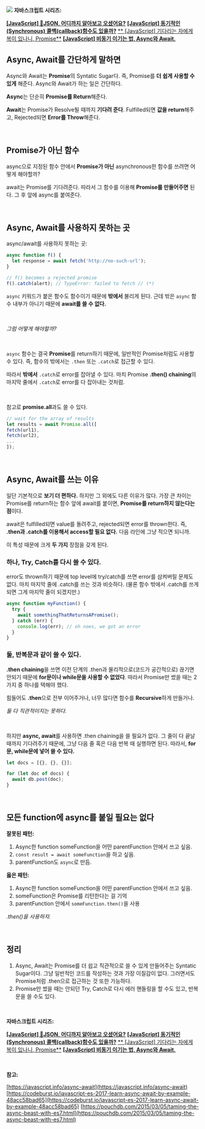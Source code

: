 ![](https://velog.velcdn.com/images/djk01281/post/30805e18-ccfb-4466-8c0d-07ecf6224224/image.gif) 
**자바스크립트 시리즈:**

[**[JavaScript] 🛒JSON, 어디까지 알아보고 오셨어요?**](https://velog.io/@djk01281/JSON-어디까지-알아보고-오셨어요-ptpanx2n)
[**[JavaScript] 동기적인(Synchronous) 콜백(callback)함수도 있을까?**](https://velog.io/@djk01281/Synchronous한-콜백함수도-있을까)
[** [JavaScript] 기다리는 자에게 복이 있나니, Promise**](https://velog.io/@djk01281/Promise-뭘-약속한다는-거야)
[**[JavaScript] 비동기 이기는 법, Async와 Await.**](https://velog.io/@djk01281/JavaScript-Async와-Await)


## Async, Await를 간단하게 말하면

Async와 Await는 **Promise**의 Syntatic Sugar다. 즉, Promise를 **더 쉽게 사용할 수 있게** 해준다. Async와 Await가 하는 일은 간단하다. 

**Async**는 단순히 **Promise를 Return**해준다. 

**Await**는 Promise가 Resolve될 때까지 **기다려 준다**. Fulfilled되면 **값을 return**해주고, Rejected되면 **Error를 Throw**해준다.  

<br>

## Promise가 아닌 함수

async으로 지정된 함수 안에서 **Promise가 아닌** asynchronous한 함수를 쓰려면 어떻게 해야할까? 

await는 Promise를 기다려준다. 따라서 그 함수를 이용해 **Promise를 만들어주면** 된다. 그 후 앞에 async를 붙여준다.

<br>

## Async, Await를 사용하지 못하는 곳

async/await를 사용하지 못하는 곳:

```jsx
async function f() {
  let response = await fetch('http://no-such-url');
}

// f() becomes a rejected promise
f().catch(alert); // TypeError: failed to fetch // (*)
```

`async` 키워드가 붙은 함수도 함수이기 때문에 **밖에서** 불리게 된다. 근데 밖은 `async` 함수 내부가 아니기 때문에 **await를 쓸 수 없다.**

<br>

*그럼 어떻게 해야할까?*

<br>

`async` 함수는 결국 **Promise**를 return하기 때문에, 일반적인 Promise처럼도 사용할 수 있다. 즉, 함수의 밖에서는 `.then` 또는 `.catch`로 접근할 수 있다.

따라서 **밖에서** `.catch`로 error를 잡아낼 수 있다. 마치 Promise **.then() chaining**의 마지막 줄에서 `.catch`로 error를 다 잡아내는 것처럼.

<br>

참고로 **promise.all**과도 쓸 수 있다.

```jsx
// wait for the array of results
let results = await Promise.all([
fetch(url1),
fetch(url2),
...
]);
```

<br>

## Async, Await를 쓰는 이유
일단 기본적으로 **보기 더 편하다.** 하지만 그 외에도 다른 이유가 많다.
가장 큰 차이는 Promise를 return하는 함수 앞에 await를 붙이면, **Promise를 return하지 않는다는 점**이다. 

await은 fulfilled되면 value를 돌려주고, rejected되면 error를 thrown한다. 즉, **.then과 .catch를 이용해서 access할 필요 없다.** 다음 라인에 그냥 적으면 되니까. 

이 특성 때문에 크게 **두 가지** 장점을 갖게 된다.

### 하나, Try, Catch를 다시 쓸 수 있다.

error도 thrown하기 때문에 top level에 try/catch를 쓰면 error를 삼켜버릴 문제도 없다. 마치 마지막 줄에 .catch를 쓰는 것과 비슷하다. (물론 함수 밖에서 .catch를 쓰게 되면 그게 마지막 줄이 되겠지만.)

```jsx
async function myFunction() {
  try {
    await somethingThatReturnsAPromise();
  } catch (err) { 
    console.log(err); // oh noes, we got an error
  }
}
```

### 둘, 반복문과 같이 쓸 수 있다.

**.then chaining**을 쓰면 이전 단계의 .then과 물리적으로(코드가 공간적으로) 끊기면 안되기 때문에 **for문이나 while문을 사용할 수 없었다**. 따라서 Promise만 썼을 때는 2가지 중 하나를 택해야 했다.

힘들어도 **.then**으로 전부 이어주거나, 너무 많다면 함수를 **Recursive**하게 만들거나.

*둘 다 직관적이지는 못하다.*

<br>

하지만 **async, await**를 사용하면 .then chaining을 쓸 필요가 없다. 그 줄이 다 끝날 때까지 기다려주기 때문에, 그냥 다음 줄 혹은 다음 반복 때 실행하면 된다. 따라서, **for문, while문에 넣어 쓸 수 있다.**

```jsx
let docs = [{}, {}, {}];

for (let doc of docs) {
  await db.post(doc);
}
```

<br>

## 모든 function에 async를 붙일 필요는 없다

**잘못된 패턴:** 

1. Async한 function someFunction을 어떤  parentFunction 안에서 쓰고 싶음. 
2. `const result = await someFunction`을 하고 싶음. 
3. parentFunction도 `async`로 만듬.

**옳은 패턴:**

1. Async한 function someFunction을 어떤  parentFunction 안에서 쓰고 싶음. 
2. someFunction은 Promise를 리턴한다는 걸 기억
3. parentFunction 안에서 `someFunction.then()`을 사용

*.then()을 사용하자.* 

<br>

## 정리

1. Async, Await는 Promise를 더 쉽고 직관적으로 쓸 수 있게 만들어주는 Syntatic Sugar이다. 그냥 일반적인 코드를 작성하는 것과 가장 이질감이 없다. 그러면서도 Promise처럼 .then으로 접근하는 것 또한 가능하다. 
2. Promise만 썼을 때는 안되던 Try, Catch로 다시 에러 핸들링을 할 수도 있고, 반복문을 쓸 수도 있다.


<br>

**자바스크립트 시리즈:**

[**[JavaScript] 🛒JSON, 어디까지 알아보고 오셨어요?**](https://velog.io/@djk01281/JSON-어디까지-알아보고-오셨어요-ptpanx2n)
[**[JavaScript] 동기적인(Synchronous) 콜백(callback)함수도 있을까?**](https://velog.io/@djk01281/Synchronous한-콜백함수도-있을까)
[** [JavaScript] 기다리는 자에게 복이 있나니, Promise**](https://velog.io/@djk01281/Promise-뭘-약속한다는-거야)
[**[JavaScript] 비동기 이기는 법, Async와 Await.**](https://velog.io/@djk01281/JavaScript-Async와-Await)

<br>

**참고:**

[https://javascript.info/async-await](https://javascript.info/async-await)
[https://codeburst.io/javascript-es-2017-learn-async-await-by-example-48acc58bad65](https://codeburst.io/javascript-es-2017-learn-async-await-by-example-48acc58bad65)
[https://pouchdb.com/2015/03/05/taming-the-async-beast-with-es7.html](https://pouchdb.com/2015/03/05/taming-the-async-beast-with-es7.html)
